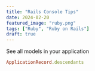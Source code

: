 ```yaml
---
title: "Rails Console Tips"
date: 2024-02-20
featured_image: "ruby.png"
tags: ["Ruby", "Ruby on Rails"]
draft: true
---
```


See all models in your application

```ruby
ApplicationRecord.descendants
```

